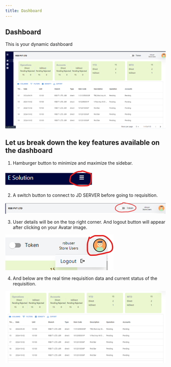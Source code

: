 ```yaml
---
title: Dashboard
---
```

## Dashboard

This is your dynamic dashboard

![System flow](../assets/animated_dash.png)

## Let us break down the key features available on the dashboard

1. Hamburger button to minimize and maximize the sidebar.

![System flow](../assets/hamburger.png)


2. A switch button to connect to JD SERVER before going to requisition. 

![System flow](../assets/token.png)


3. User details will be on the top right corner. And logout button will appear after clicking on your Avatar image. 

![System flow](../assets/logout.png)

4. And below are the real time requisition data and current status of the requisition.

![System flow](../assets/dashreq.png)